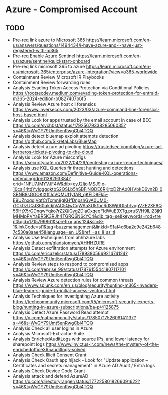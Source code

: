 # Azure - Compromised Account 

## TODO
- Pre-req link azure to Microsoft 365 https://learn.microsoft.com/en-us/answers/questions/1494434/i-have-azure-and-i-have-just-registered-with-m365
- Pre-req Enable Azure Sentinel https://learn.microsoft.com/en-us/azure/sentinel/quickstart-onboard
- Pre-req link microsoft 365 to azure https://learn.microsoft.com/en-us/microsoft-365/enterprise/azure-integration?view=o365-worldwide
- Containment Review Microsoft IR Playbooks
- Containment Review forwarding rules
- Analysis Evading Token Access Protection via Conditional Policies https://rootsecdev.medium.com/evading-token-protection-for-entraid-m365-2024-edition-b0827407b6f5
- Analysis Review Azure host cli forensics https://www.inversecos.com/2023/03/azure-command-line-forensics-host-based.html
- Analysis Look for apps trusted by the email account in case of BEC https://x.com/svch0st/status/1792567933828506035?s=46&t=WvGY79Umt5enRwgCbi4TQQ
- Analysis detect bluemap exploit attempts detection https://github.com/SikretaLabs/BlueMap
- Analysis detect azure ad pivoting https://trustedsec.com/blog/azure-ad-kerberos-tickets-pivoting-to-the-cloud
- Analysis Look for Azure misconfigs https://securitycafe.ro/2022/04/29/pentesting-azure-recon-techniques/
- Analysis use KQL Queries fir threat hunting and detections https://www.amazon.com/Definitive-Guide-KQL-operations-defending/dp/0138293384?crid=1NFU7JMYVJF4W&dib=eyJ2IjoiMSJ9.x-10caI14tdYvIgggqktbS2QSLb5hSBFjNQDE6RKjtxD2hAo0HVbkD6vn2B_0SBNB8sGGOKlXffJoVQMUf1yfAB_qKFID8Fk5-E9UZnxqgjVqfCrTcmn8gKHfDnpshGvA0UM0-r1Ck0zUQJS60qkdjjVAC5QwCqWAa3U51bcRdSWj0Ol5frlvqgVZE2XF9Q56HtX5rGDnqwYqko7rZ2QiGygZDiaCxqeqFIdWuE3XTg.pruSVH9lLi23jKIMHMpPVYaBR5K3RJh4TGRQ6N6cYC4&dib_tag=se&keywords=rod+trent&qid=1715799861&sprefix=,aps,124&sr=8-1&linkCode=sl1&tag=buzzmanagement&linkId=91af4c6ba2c9e242b6487c530a8aae45&language=en_US&ref_=as_li_ss_tl
- Analysis Use techniques from ahhhzure labs https://github.com/gladstomych/AHHHZURE
- Analysis Detect exfiltration attempts for Azure environment https://x.com/ericazelic/status/1789380566921474124?s=46&t=WvGY79Umt5enRwgCbi4TQQ
- Analysis Review steps to respond to compromised apps  https://x.com/reprise_99/status/1787615544180711710?s=46&t=WvGY79Umt5enRwgCbi4TQQ
- Analysis Review Azure detection rules for common threats https://www.splunk.com/en_us/blog/security/hunting-m365-invaders-blue-team-s-guide-to-initial-access-vectors.html
- Analysis Techniques for investigating Azure activity https://techcommunity.microsoft.com/t5/microsoft-security-experts-blog/hunting-in-azure-subscriptions/ba-p/4125875
- Analysis Detect Azure Password Read attempt https://x.com/nathanmcnulty/status/1785071752609141137?s=46&t=WvGY79Umt5enRwgCbi4TQQ
- Analysis Check all user logins in Azure
- Analysis Microsoft-Extractor-Suite
- Analysis EnrichedAuditLogs with source IPs, and lower latency for sharepoint logs  https://www.invictus-ir.com/news/the-mystery-of-the-enrichedoffice365auditlogs-solved
- Analysis Check Illicit Consent Grant
- Analysis Check Oauth app hijack - Look for "Update application – Certificates and secrets management" in Azure AD Audit / Entra logs
- Analysis Check Device Code Grant
- Analysis attack and defend AzureAD https://x.com/directoryranger/status/1772258018266091622?s=46&t=WvGY79Umt5enRwgCbi4TQQ
